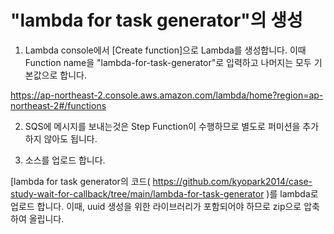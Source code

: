 # "lambda for task generator"의 생성 

1) Lambda console에서 [Create function]으로 Lambda를 생성합니다. 이때 Function name을 "lambda-for-task-generator"로 입력하고 나머지는 모두 기본값으로 합니다. 

https://ap-northeast-2.console.aws.amazon.com/lambda/home?region=ap-northeast-2#/functions

2) SQS에 메시지를 보내는것은 Step Function이 수행하므로 별도로 퍼미션을 추가하지 않아도 됩니다. 

3) 소스를 업로드 합니다.

[lambda for task generator의 코드( https://github.com/kyopark2014/case-study-wait-for-callback/tree/main/lambda-for-task-generator )를 lambda로 업로드 합니다. 이때, uuid 생성을 위한 라이브러리가 포함되어야 하므로 zip으로 압축하여 올립니다.

